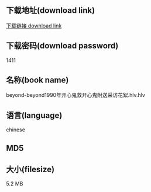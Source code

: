 ## 下载地址(download link)
[下载链接 download link](https://tutu365.netlify.app/?s=beyond-beyond1990%E5%B9%B4%E5%BC%80%E5%BF%83%E9%AC%BC%E6%95%91%E5%BC%80%E5%BF%83%E9%AC%BC%E9%99%84%E9%80%81%E9%87%87%E8%AE%BF%E8%8A%B1%E7%B5%AE.hlv)

## 下载密码(download password)
1411

## 名称(book name)
beyond-beyond1990年开心鬼救开心鬼附送采访花絮.hlv.hlv

## 语言(language)
chinese

## MD5


## 大小(filesize)
5.2 MB
